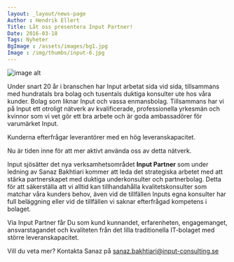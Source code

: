 ```yaml
---
layout: _layout/news-page
Author : Hendrik Ellert
Title: Låt oss presentera Input Partner!
Date: 2016-03-18
Tags: Nyheter
BgImage : /assets/images/bg1.jpg
Image : /img/thumbs/input-6.jpg
---
```


![image alt](/img/nyheter/Input-Partner-500x223.png)


Under snart 20 år i branschen har Input arbetat sida vid sida, tillsammans med hundratals bra bolag och tusentals duktiga konsulter ute hos våra kunder.
Bolag som liknar Input och vassa enmansbolag. Tillsammans har vi på Input ett otroligt nätverk av kvalificerade, professionella yrkesmän och kvinnor som vi vet gör ett bra arbete och är goda ambassadörer för varumärket Input.

Kunderna efterfrågar leverantörer med en hög leveranskapacitet.

Nu är tiden inne för att mer aktivt använda oss av detta nätverk.

Input sjösätter det nya verksamhetsområdet **Input Partner** som under ledning av Sanaz Bakhtiari kommer att leda det strategiska arbetet med att stärka partnerskapet med duktiga underkonsulter och partnerbolag. Detta för att säkerställa att vi alltid kan tillhandahålla kvalitetskonsulter som matchar våra kunders behov, även vid de tillfällen Inputs egna konsulter har full beläggning eller vid de tillfällen vi saknar efterfrågad kompetens i bolaget.

Via Input Partner får Du som kund kunnandet, erfarenheten, engagemanget, ansvarstagandet och kvaliteten från det lilla traditionella IT-bolaget med större leveranskapacitet.

Vill du veta mer?
Kontakta Sanaz på sanaz.bakhtiari@input-consulting.se
